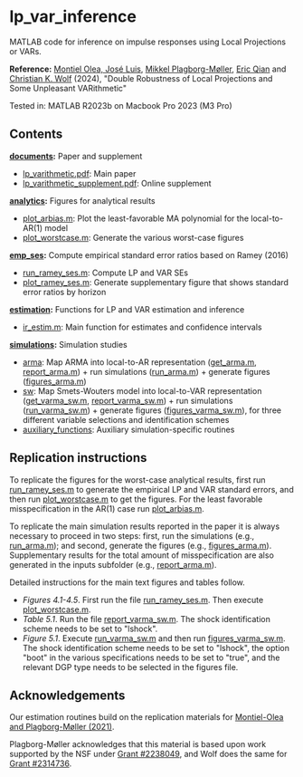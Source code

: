 # lp_var_inference

MATLAB code for inference on impulse responses using Local Projections or VARs.

**Reference:**
[Montiel Olea, José Luis](https://www.joseluismontielolea.com), [Mikkel Plagborg-Møller](https://www.mikkelpm.com), [Eric Qian](https://www.eric-qian.com) and [Christian K. Wolf](https://www.christiankwolf.com/) (2024), "Double Robustness of Local Projections and Some Unpleasant VARithmetic"

Tested in: MATLAB R2023b on Macbook Pro 2023 (M3 Pro)

## Contents

**[documents](documents):** Paper and supplement
- [lp_varithmetic.pdf](documents/lp_varithmetic.pdf): Main paper
- [lp_varithmetic_supplement.pdf](documents/lp_varithmetic_supplement.pdf): Online supplement

**[analytics](analytics):** Figures for analytical results
- [plot_arbias.m](analytics/plot_arbias.m): Plot the least-favorable MA polynomial for the local-to-AR(1) model
- [plot_worstcase.m](analytics/plot_worstcase.m): Generate the various worst-case figures

**[emp_ses](emp_ses):** Compute empirical standard error ratios based on Ramey (2016)
- [run_ramey_ses.m](emp_ses/run_ramey_ses.m): Compute LP and VAR SEs
- [plot_ramey_ses.m](emp_ses/plot_ramey_ses.m): Generate supplementary figure that shows standard error ratios by horizon

**[estimation](estimation):** Functions for LP and VAR estimation and inference
- [ir_estim.m](estimation/ir_estim.m): Main function for estimates and confidence intervals

**[simulations](simulations):** Simulation studies
- [arma](simulations/arma): Map ARMA into local-to-AR representation ([get_arma.m](simulations/arma/inputs/get_arma.m), [report_arma.m](simulations/arma/inputs/report_arma.m)) + run simulations ([run_arma.m](simulations/arma/run_arma.m)) + generate figures ([figures_arma.m](simulations/arma/figures_arma.m))
- [sw](simulations/sw): Map Smets-Wouters model into local-to-VAR representation ([get_varma_sw.m](simulations/sw/inputs/get_varma_sw.m), [report_varma_sw.m](simulations/sw/inputs/report_varma_sw.m)) + run simulations ([run_varma_sw.m](simulations/sw/run_varma_sw.m)) + generate figures ([figures_varma_sw.m](simulations/sw/figures_varma_sw.m)), for three different variable selections and identification schemes
- [auxiliary_functions](simulations/auxiliary_functions): Auxiliary simulation-specific routines

## Replication instructions

To replicate the figures for the worst-case analytical results, first run [run_ramey_ses.m](emp_ses/run_ramey_ses.m) to generate the empirical LP and VAR standard errors, and then run [plot_worstcase.m](analytics/plot_worstcase.m) to get the figures. For the least favorable misspecification in the AR(1) case run [plot_arbias.m](analytics/plot_arbias.m).

To replicate the main simulation results reported in the paper it is always necessary to proceed in two steps: first, run the simulations (e.g., [run_arma.m](simulations/arma/run_arma.m)); and second, generate the figures (e.g., [figures_arma.m](simulations/arma/figures_arma.m)). Supplementary results for the total amount of misspecification are also generated in the inputs subfolder (e.g., [report_arma.m](simulations/arma/inputs/report_arma.m)).

Detailed instructions for the main text figures and tables follow.

- _Figures 4.1-4.5_. First run the file [run_ramey_ses.m](emp_ses/run_ramey_ses.m). Then execute [plot_worstcase.m](analytics/plot_worstcase.m).
- _Table 5.1_. Run the file [report_varma_sw.m](simulations/sw/inputs/report_varma_sw.m). The shock identification scheme needs to be set to "lshock".
- _Figure 5.1_. Execute [run_varma_sw.m](simulations/sw/run_varma_sw.m) and then run [figures_varma_sw.m](simulations/sw/figures_varma_sw.m). The shock identification scheme needs to be set to "lshock", the option "boot" in the various specifications needs to be set to "true", and the relevant DGP type needs to be selected in the figures file.

## Acknowledgements
Our estimation routines build on the replication materials for [Montiel-Olea and Plagborg-Møller (2021)](https://github.com/jm4474/Lag-augmented_LocalProjections).

Plagborg-Møller acknowledges that this material is based upon work supported by the NSF under [Grant #2238049](https://www.nsf.gov/awardsearch/showAward?AWD_ID=2238049), and Wolf does the same for [Grant #2314736](https://www.nsf.gov/awardsearch/showAward?AWD_ID=2314736).
